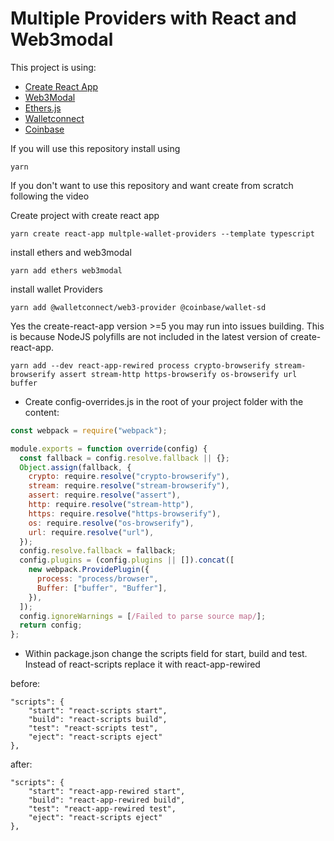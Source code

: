# Multiple Providers with React and Web3modal

This project is using:

- [Create React App](https://create-react-app.dev/)
- [Web3Modal](https://github.com/WalletConnect/web3modal)
- [Ethers.js](https://docs.ethers.io/v5/)
- [Walletconnect](https://github.com/walletconnect/walletconnect-monorepo)
- [Coinbase](https://github.com/coinbase/coinbase-wallet-sdk)

If you will use this repository
install using

```shell
yarn
```

If you don't want to use this repository and want create from scratch following the video

Create project with create react app

```shell
yarn create react-app multple-wallet-providers --template typescript
```

install ethers and web3modal

```shell
yarn add ethers web3modal
```

install wallet Providers

```shell
yarn add @walletconnect/web3-provider @coinbase/wallet-sd
```

Yes the create-react-app version >=5 you may run into issues building. This is because NodeJS polyfills are not included in the latest version of create-react-app.

```shell
yarn add --dev react-app-rewired process crypto-browserify stream-browserify assert stream-http https-browserify os-browserify url buffer
```

- Create config-overrides.js in the root of your project folder with the content:

```javascript
const webpack = require("webpack");

module.exports = function override(config) {
  const fallback = config.resolve.fallback || {};
  Object.assign(fallback, {
    crypto: require.resolve("crypto-browserify"),
    stream: require.resolve("stream-browserify"),
    assert: require.resolve("assert"),
    http: require.resolve("stream-http"),
    https: require.resolve("https-browserify"),
    os: require.resolve("os-browserify"),
    url: require.resolve("url"),
  });
  config.resolve.fallback = fallback;
  config.plugins = (config.plugins || []).concat([
    new webpack.ProvidePlugin({
      process: "process/browser",
      Buffer: ["buffer", "Buffer"],
    }),
  ]);
  config.ignoreWarnings = [/Failed to parse source map/];
  return config;
};
```

- Within package.json change the scripts field for start, build and test. Instead of react-scripts replace it with react-app-rewired

before:

```shell
"scripts": {
    "start": "react-scripts start",
    "build": "react-scripts build",
    "test": "react-scripts test",
    "eject": "react-scripts eject"
},
```

after:

```shell
"scripts": {
    "start": "react-app-rewired start",
    "build": "react-app-rewired build",
    "test": "react-app-rewired test",
    "eject": "react-scripts eject"
},
```
